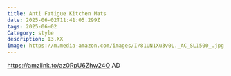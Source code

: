 ```yaml
---
title: Anti Fatigue Kitchen Mats
date: 2025-06-02T11:41:05.299Z
tags: 2025-06-02
Category: style
description: 13.XX
image: https://m.media-amazon.com/images/I/81UN1Xu3v0L._AC_SL1500_.jpg
---
```

https://amzlink.to/az0RpU6Zhw24O    AD
